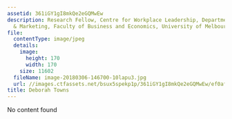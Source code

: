 ```yaml
---
assetid: 361iGY1gI8mkQe2eGQMwEw
description: Research Fellow, Centre for Workplace Leadership, Department of Management
  & Marketing, Faculty of Business and Economics, University of Melbourne
file:
  contentType: image/jpeg
  details:
    image:
      height: 170
      width: 170
    size: 11602
  fileName: image-20180306-146700-10lapu3.jpg
  url: //images.ctfassets.net/bsux5spekp1p/361iGY1gI8mkQe2eGQMwEw/ef0afc169b0dd7228fc72c377b212be4/image-20180306-146700-10lapu3.jpg
title: Deborah Towns
---
```

No content found